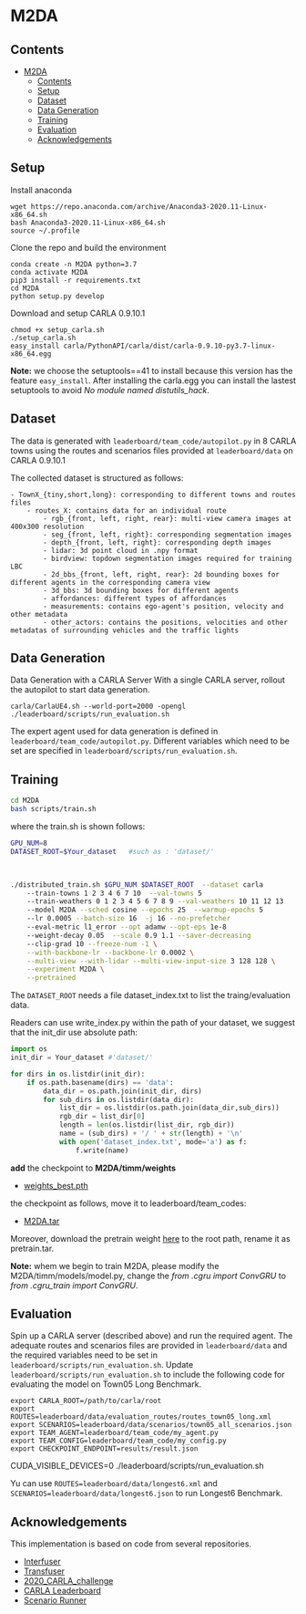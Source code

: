 # M2DA

## Contents
- [M2DA](#m2da)
  - [Contents](#contents)
  - [Setup](#setup)
  - [Dataset](#dataset)
  - [Data Generation](#data-generation)
  - [Training](#training)
  - [Evaluation](#evaluation)
  - [Acknowledgements](#acknowledgements)

## Setup
Install anaconda
```Shell
wget https://repo.anaconda.com/archive/Anaconda3-2020.11-Linux-x86_64.sh
bash Anaconda3-2020.11-Linux-x86_64.sh
source ~/.profile
```

Clone the repo and build the environment

```Shell
conda create -n M2DA python=3.7
conda activate M2DA
pip3 install -r requirements.txt
cd M2DA
python setup.py develop
```

Download and setup CARLA 0.9.10.1
```Shell
chmod +x setup_carla.sh
./setup_carla.sh
easy_install carla/PythonAPI/carla/dist/carla-0.9.10-py3.7-linux-x86_64.egg
```

**Note:** we choose the setuptools==41 to install because this version has the feature `easy_install`. After installing the carla.egg you can install the lastest setuptools to avoid *No module named distutils_hack*.



## Dataset
The data is generated with ```leaderboard/team_code/autopilot.py``` in 8 CARLA towns using the routes and scenarios files provided at ```leaderboard/data``` on CARLA 0.9.10.1

The collected dataset is structured as follows:
```
- TownX_{tiny,short,long}: corresponding to different towns and routes files
    - routes_X: contains data for an individual route
        - rgb_{front, left, right, rear}: multi-view camera images at 400x300 resolution
        - seg_{front, left, right}: corresponding segmentation images
        - depth_{front, left, right}: corresponding depth images
        - lidar: 3d point cloud in .npy format
        - birdview: topdown segmentation images required for training LBC
        - 2d_bbs_{front, left, right, rear}: 2d bounding boxes for different agents in the corresponding camera view
        - 3d_bbs: 3d bounding boxes for different agents
        - affordances: different types of affordances
        - measurements: contains ego-agent's position, velocity and other metadata
        - other_actors: contains the positions, velocities and other metadatas of surrounding vehicles and the traffic lights
```

## Data Generation
Data Generation with a CARLA Server
With a single CARLA server, rollout the autopilot to start data generation.
```Shell
carla/CarlaUE4.sh --world-port=2000 -opengl
./leaderboard/scripts/run_evaluation.sh
```
The expert agent used for data generation is defined in ```leaderboard/team_code/autopilot.py```. Different variables which need to be set are specified in ```leaderboard/scripts/run_evaluation.sh```. 


## Training

```bash
cd M2DA
bash scripts/train.sh
```
where the train.sh is shown follows:
```bash
GPU_NUM=8
DATASET_ROOT=$Your_dataset   #such as : 'dataset/'


 
./distributed_train.sh $GPU_NUM $DATASET_ROOT  --dataset carla     
    --train-towns 1 2 3 4 6 7 10  --val-towns 5 
    --train-weathers 0 1 2 3 4 5 6 7 8 9 --val-weathers 10 11 12 13 
    --model M2DA --sched cosine --epochs 25  --warmup-epochs 5 
    --lr 0.0005 --batch-size 16  -j 16 --no-prefetcher 
    --eval-metric l1_error --opt adamw --opt-eps 1e-8 
    --weight-decay 0.05  --scale 0.9 1.1 --saver-decreasing 
    --clip-grad 10 --freeze-num -1 \
    --with-backbone-lr --backbone-lr 0.0002 \
    --multi-view --with-lidar --multi-view-input-size 3 128 128 \
    --experiment M2DA \
    --pretrained
```

The `DATASET_ROOT` needs a file dataset_index.txt to list the traing/evaluation data. 

Readers can use write_index.py within the path of your dataset, we suggest that the init_dir use absolute path:

```python
import os
init_dir = Your_dataset #'dataset/'

for dirs in os.listdir(init_dir):
    if os.path.basename(dirs) == 'data':
        data_dir = os.path.join(init_dir, dirs)
        for sub_dirs in os.listdir(data_dir):
            list_dir = os.listdir(os.path.join(data_dir,sub_dirs))
            rgb_dir = list_dir[0]
            length = len(os.listdir(list_dir, rgb_dir))
            name = (sub_dirs) + '/ ' + str(length) + '\n'
            with open('dataset_index.txt', mode='a') as f:
                f.write(name)

```

**add** the checkpoint to **M2DA/timm/weights**
- [weights_best.pth](https://cloud.tsinghua.edu.cn/f/9f42b1b6795644ad8c8a/?dl=1)

the checkpoint as follows, move it to leaderboard/team_codes:
- [M2DA.tar](https://cloud.tsinghua.edu.cn/f/b9d5ad6332774b7baaf0/?dl=1)
  
Moreover, download the pretrain weight [here](http://43.159.60.142/s/p2CN) to the root path, rename it as pretrain.tar.

**Note:** whem we begin to train M2DA, please modify the M2DA/timm/models/model.py, change the *from .cgru import ConvGRU* to *from .cgru_train import ConvGRU*.

## Evaluation
Spin up a CARLA server (described above) and run the required agent. The adequate routes and scenarios files are provided in ```leaderboard/data``` and the required variables need to be set in ```leaderboard/scripts/run_evaluation.sh```.
Update ```leaderboard/scripts/run_evaluation.sh``` to include the following code for evaluating the model on Town05 Long Benchmark.
```shell
export CARLA_ROOT=/path/to/carla/root
export ROUTES=leaderboard/data/evaluation_routes/routes_town05_long.xml
export SCENARIOS=leaderboard/data/scenarios/town05_all_scenarios.json
export TEAM_AGENT=leaderboard/team_code/my_agent.py
export TEAM_CONFIG=leaderboard/team_code/my_config.py
export CHECKPOINT_ENDPOINT=results/result.json
```

CUDA_VISIBLE_DEVICES=0 ./leaderboard/scripts/run_evaluation.sh

Yu can use `ROUTES=leaderboard/data/longest6.xml` and `SCENARIOS=leaderboard/data/longest6.json` to run Longest6 Benchmark.





## Acknowledgements
This implementation is based on code from several repositories.
- [Interfuser](https://github.com/opendilab/InterFuser.git)
- [Transfuser](https://github.com/autonomousvision/transfuser)
- [2020_CARLA_challenge](https://github.com/bradyz/2020_CARLA_challenge)
- [CARLA Leaderboard](https://github.com/carla-simulator/leaderboard)
- [Scenario Runner](https://github.com/carla-simulator/scenario_runner)

